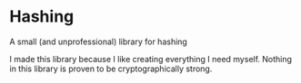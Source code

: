 # Hashing
A small (and unprofessional) library for hashing

I made this library because I like creating everything I need myself. Nothing in this library is proven to be cryptographically strong.
